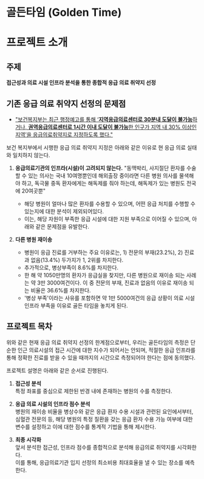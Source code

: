 # 골든타임 (Golden Time)

# 프로젝트 소개
## 주제
**접근성과 의료 시설 인프라 분석을 통한 종합적 응급 의료 취약지 선정**

## 기존 응급 의료 취약지 선정의 문제점

- ["보건복지부는 최근 행정예고를 통해 ‘**지역응급의료센터로 30분내 도달이 불가능**하거나, **권역응급의료센터로 1시간 이내 도달이 불가능**한 인구가 지역 내 30% 이상인 지역’을 응급의료취약지로 지정하도록 했다."](http://www.docdocdoc.co.kr/news/articleView.html?idxno=1038322)

보건 복지부에서 시행한 응급 의료 취약지 지정은 아래와 같은 이유로 현 응급 의료 실태와 일치하지 않는다.

1. **응급의료기관의 인프라(시설)이 고려되지 않는다.**
"동맥박리, 사지절단 환자를 수술할 수 있는 의사는 국내 10여명뿐인데 해외출장 중이라면 다른 병원 의사를 물색해야 하고, 독극물 중독 환자에게는 해독제를 줘야 하는데, 해독제가 있는 병원도 전국에 20여곳뿐"
    - 해당 병원이 얼마나 많은 환자를 수용할 수 있으며, 어떤 응급 처치를 수행할 수 있는지에 대한 분석이 제외되어있다.
    - 이는, 해당 자원이 부족한 응급 시설에 대한 지원 부족으로 이어질 수 있으며, 아래와 같은 문제점을 유발한다.  
  
2. **다른 병원 재이송**
    - 병원이 응급 진료를 거부하는 주요 이유로는,  1) 전문의 부재(23.2%), 2) 진료과 없음(13.4%) 두가지가 1, 2위를 차지한다.
    - 추가적으로, 병상부족이 8.6%를 차지한다.
    - 한 해 약 1050만명의 환자가 응급실을 찾지만, 다른 병원으로 재이송 되는 사례는 약 3만 3000여건이다. 이 중 전문의 부재, 진료과 없음의 이유로 재이송 되는 비율은 36.6%를 차지한다. 
    - '병상 부족'이라는 사유를 포함하면 약 1만 5000여건의 응급 상황이 의료 시설 인프라 부족을 이유로 골든 타임을 놓치게 된다.

## 프로젝트 목차

위와 같은 현재 응급 의료 취약지 선정의 한계점으로부터, 우리는 골든타임의 측정은 단순한 인근 의료시설의 접근 시간에 대한 지수가 되어서는 안되며, 적절한 응급 인프라를 통해 정확한 진료를 받을 수 있을 때까지의 시간으로 측정되어야 한다는 점에 동의했다.
  
프로젝트 설명은 아래와 같은 순서로 진행된다.
  
  1. **접근성 분석**  
특정 좌표를 중심으로 제한된 반경 내에 존재하는 병원의 수를 측정한다.  

  2. **응급 의료 시설의 인프라 점수 분석**  
병원의 재이송 비율을 병상수와 같은 응급 환자 수용 시설과 관련된 요인에서부터, 심혈관 전문의 등, 해당 병원의 특정 질환을 갖는 응급 환자 수용 가능 여부에 대한 변수를 설정하고 이에 대한 점수를 통계적 기법을 통해 제시한다.  

  3. **최종 시각화**  
앞서 분석한 접근성, 인프라 점수를 종합적으로 분석해 응급의료 취약지를 시각화한다.  
이를 통해, 응급의료기관 입지 선정의 최소비용 최대효율을 낼 수 있는 장소를 예측한다.

